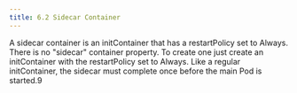 ```yaml
---
title: 6.2 Sidecar Container
---
```

A sidecar container is an initContainer that has a restartPolicy set to Always. There is no "sidecar" container property. To create one just create an initContainer with the restartPolicy set to Always. Like a regular initContainer, the sidecar must complete once before the main Pod is started.9